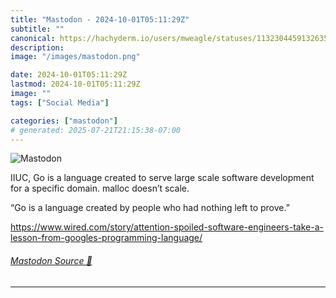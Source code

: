 ```yaml
---
title: "Mastodon - 2024-10-01T05:11:29Z"
subtitle: ""
canonical: https://hachyderm.io/users/mweagle/statuses/113230445913263505
description:
image: "/images/mastodon.png"

date: 2024-10-01T05:11:29Z
lastmod: 2024-10-01T05:11:29Z
image: ""
tags: ["Social Media"]

categories: ["mastodon"]
# generated: 2025-07-21T21:15:38-07:00
---
```

![Mastodon](/images/mastodon.png)

<p>IIUC, Go is a language created to serve large scale software development for a specific domain. malloc doesn’t scale. </p><p>“Go is a language created by people who had nothing left to prove.”</p><p><a href="https://www.wired.com/story/attention-spoiled-software-engineers-take-a-lesson-from-googles-programming-language/" target="_blank" rel="nofollow noopener noreferrer" translate="no"><span class="invisible">https://www.</span><span class="ellipsis">wired.com/story/attention-spoi</span><span class="invisible">led-software-engineers-take-a-lesson-from-googles-programming-language/</span></a></p>


###### [Mastodon Source 🐘](https://hachyderm.io/@mweagle/113230445913263505)

___
